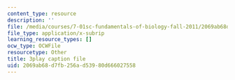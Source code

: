 ```yaml
---
content_type: resource
description: ''
file: /media/courses/7-01sc-fundamentals-of-biology-fall-2011/2069ab68d7fb256ad53980d666027558_uBRdfsz_YB4.srt
file_type: application/x-subrip
learning_resource_types: []
ocw_type: OCWFile
resourcetype: Other
title: 3play caption file
uid: 2069ab68-d7fb-256a-d539-80d666027558
---
```


